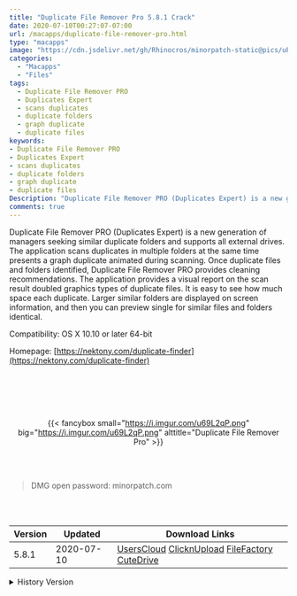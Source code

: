 ```yaml
---
title: "Duplicate File Remover Pro 5.8.1 Crack"
date: 2020-07-10T00:27:07-07:00
url: /macapps/duplicate-file-remover-pro.html
type: "macapps"
image: "https://cdn.jsdelivr.net/gh/Rhinocros/minorpatch-static@pics/uPic/NRBjWU.png"
categories:
  - "Macapps"
  - "Files"
tags:
  - Duplicate File Remover PRO
  - Duplicates Expert
  - scans duplicates
  - duplicate folders
  - graph duplicate
  - duplicate files
keywords:
- Duplicate File Remover PRO
- Duplicates Expert
- scans duplicates
- duplicate folders
- graph duplicate
- duplicate files
Description: "Duplicate File Remover PRO (Duplicates Expert) is a new generation of managers seeking similar duplicate folders and supports all external drives"
comments: true
---
```


Duplicate File Remover PRO (Duplicates Expert) is a new generation of managers seeking similar duplicate folders and supports all external drives. The application scans duplicates in multiple folders at the same time presents a graph duplicate animated during scanning. Once duplicate files and folders identified, Duplicate File Remover PRO provides cleaning recommendations. The application provides a visual report on the scan result doubled graphics types of duplicate files. It is easy to see how much space each duplicate. Larger similar folders are displayed on screen information, and then you can preview single for similar files and folders identical.

Compatibility: OS X 10.10 or later 64-bit

Homepage: [https://nektony.com/duplicate-finder](https://nektony.com/duplicate-finder)

<br/>
<br/>
<script async src="https://pagead2.googlesyndication.com/pagead/js/adsbygoogle.js"></script>
<ins class="adsbygoogle"
     style="display:block; text-align:center;"
     data-ad-layout="in-article"
     data-ad-format="fluid"
     data-ad-client="ca-pub-8746275014476192"
     data-ad-slot="5144997159"></ins>
<script>
     (adsbygoogle = window.adsbygoogle || []).push({});
</script>
<br/>
<br/>


<center>

{{< fancybox small="https://i.imgur.com/u69L2qP.png" big="https://i.imgur.com/u69L2qP.png" alttitle="Duplicate File Remover Pro" >}}

</center>

<br/>
<br/>


> DMG open password: minorpatch.com

<br/>

<br/>
<div id="history_version" class="history_version">

| Version | Updated | Download Links |
| ---- | ---- | ---- |
| 5.8.1 | 2020-07-10 | [UsersCloud](https://ouo.io/m76Gl7p)   [ClicknUpload](https://ouo.io/SAj3MX)   [FileFactory](https://ouo.io/z1S1r)   [CuteDrive](https://ouo.io/04e36) |
<details>
<summary>History Version</summary>

| Version | Updated | Download Links |
| ---- | ---- | ---- |
| 5.8 | 2020-03-27 | [UsersCloud](https://ouo.io/gpnKjPN)   [ClicknUpload](https://ouo.io/Yfw1ag)   [FileFactory](https://ouo.io/0qN2vk)   [CuteDrive](https://ouo.io/vvVxhi) |
</details>

</div>
